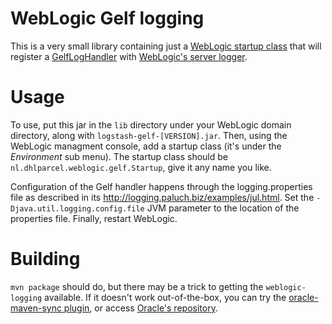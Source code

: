 # WebLogic Gelf logging

This is a very small library containing just a [WebLogic startup class](https://docs.oracle.com/en/middleware/standalone/weblogic-server/14.1.1.0/start/overview.html#GUID-593B21F9-F73D-4401-BFFF-D1301B28074E) that will register
a [GelfLogHandler](http://logging.paluch.biz/apidocs/index.html) with [WebLogic's server logger](https://docs.oracle.com/en/middleware/standalone/weblogic-server/14.1.1.0/wllog/logging_services.html#GUID-40A1C76D-7D13-4212-AA18-CF13C7D33B92).

# Usage
To use, put this jar in the `lib` directory under your WebLogic domain directory, along with `logstash-gelf-[VERSION].jar`. Then, using the WebLogic managment console, add a startup class (it's under the _Environment_ sub menu). 
The startup class should be `nl.dhlparcel.weblogic.gelf.Startup`, give it any name you like.

Configuration of the Gelf handler happens through the logging.properties file as described in its http://logging.paluch.biz/examples/jul.html. Set the `-Djava.util.logging.config.file` JVM parameter to the location of the properties file.
Finally, restart WebLogic.

# Building
`mvn package` should do, but there may be a trick to getting the `weblogic-logging` available. If it doesn't work out-of-the-box, you can try the [oracle-maven-sync plugin](https://docs.oracle.com/middleware/1212/core/MAVEN/config_maven.htm#MAVEN312), 
or access [Oracle's repository](https://docs.oracle.com/middleware/1213/core/MAVEN/config_maven_repo.htm#MAVEN9010).
